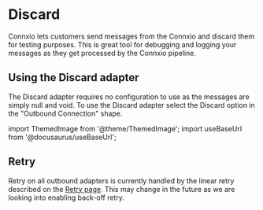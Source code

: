 # Discard

Connxio lets customers send messages from the Connxio and discard them for testing purposes. This is great tool for debugging and logging your messages as they get processed by the Connxio pipeline.

## Using the Discard adapter

The Discard adapter requires no configuration to use as the messages are simply null and void. To use the Discard adapter select the Discard option in the "Outbound Connection" shape.

import ThemedImage from '@theme/ThemedImage';
import useBaseUrl from '@docusaurus/useBaseUrl';

<div style={{maxWidth: '400px'}}>
  <ThemedImage
    alt="outbound connections"
    sources={{
      light: useBaseUrl('/img/docs/outbound/outbound-connection-light.webp'),
      dark: useBaseUrl('/img/docs/outbound/outbound-connection-dark.webp#dark-only'),
    }}
  />
</div>

## Retry

Retry on all outbound adapters is currently handled by the linear retry described on the [Retry page](/integrations/retry). This may change in the future as we are looking into enabling back-off retry.
